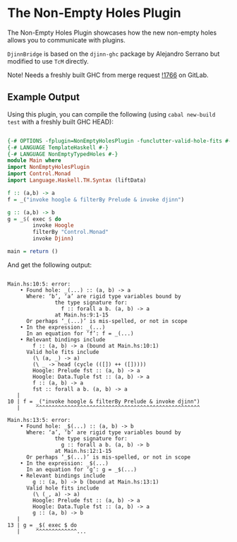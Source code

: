 The Non-Empty Holes Plugin
=================

The Non-Empty Holes Plugin showcases how the new non-empty holes allows you
to communicate with plugins.
 
`DjinnBridge` is based on the `djinn-ghc` package by Alejandro Serrano but modified to use `TcM` directly.

Note! Needs a freshly built GHC from merge request [!1766](https://gitlab.haskell.org/ghc/ghc/merge_requests/1766) on GitLab.

Example Output
-----------------

Using this plugin, you can compile the following (using `cabal new-build test` with a freshly built GHC HEAD):

```haskell

{-# OPTIONS -fplugin=NonEmptyHolesPlugin -funclutter-valid-hole-fits #-}
{-# LANGUAGE TemplateHaskell #-}
{-# LANGUAGE NonEmptyTypedHoles #-}
module Main where
import NonEmptyHolesPlugin
import Control.Monad
import Language.Haskell.TH.Syntax (liftData)

f :: (a,b) -> a
f = _("invoke hoogle & filterBy Prelude & invoke djinn")

g :: (a,b) -> b
g = _$( exec $ do
        invoke Hoogle
        filterBy "Control.Monad"
        invoke Djinn)

main = return ()
```


And get the following output:

```

Main.hs:10:5: error:
    • Found hole: _(...) :: (a, b) -> a
      Where: ‘b’, ‘a’ are rigid type variables bound by
               the type signature for:
                 f :: forall a b. (a, b) -> a
               at Main.hs:9:1-15
      Or perhaps ‘_(...)’ is mis-spelled, or not in scope
    • In the expression: _(...)
      In an equation for ‘f’: f = _(...)
    • Relevant bindings include
        f :: (a, b) -> a (bound at Main.hs:10:1)
      Valid hole fits include
        (\ (a, _) -> a)
        (\ _ -> head (cycle (([]) ++ ([]))))
        Hoogle: Prelude fst :: (a, b) -> a
        Hoogle: Data.Tuple fst :: (a, b) -> a
        f :: (a, b) -> a
        fst :: forall a b. (a, b) -> a
   |
10 | f = _("invoke hoogle & filterBy Prelude & invoke djinn")
   |     ^^^^^^^^^^^^^^^^^^^^^^^^^^^^^^^^^^^^^^^^^^^^^^^^^^^^

Main.hs:13:5: error:
    • Found hole: _$(...) :: (a, b) -> b
      Where: ‘a’, ‘b’ are rigid type variables bound by
               the type signature for:
                 g :: forall a b. (a, b) -> b
               at Main.hs:12:1-15
      Or perhaps ‘_$(...)’ is mis-spelled, or not in scope
    • In the expression: _$(...)
      In an equation for ‘g’: g = _$(...)
    • Relevant bindings include
        g :: (a, b) -> b (bound at Main.hs:13:1)
      Valid hole fits include
        (\ (_, a) -> a)
        Hoogle: Prelude fst :: (a, b) -> a
        Hoogle: Data.Tuple fst :: (a, b) -> a
        g :: (a, b) -> b
   |
13 | g = _$( exec $ do
   |     ^^^^^^^^^^^^^...
```
